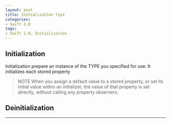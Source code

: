 ```yaml
---
layout: post
title: Initialization tips
categories:
- Swift 2.0
tags:
- Swift 2.0, Initialization
---
```


     
	 
## Initialization
Initialization prepare an instance of the TYPE you specified for use. It initializes each stored property 

> NOTE
> When you assign a default value to a stored property, or set its initial value within an initializer, the value of that property is set directly, without calling any property observers.

## Deinitialization

----
